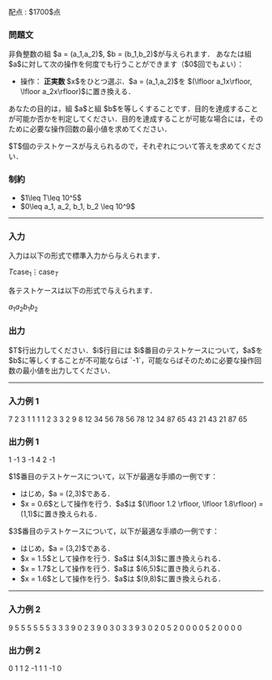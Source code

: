 
<div>

<span>

<span>

<p>
配点 : $1700$点
</p>

<div>

<section>

### **問題文**

<p>
非負整数の組 $a = (a_1,a_2)$, $b = (b_1,b_2)$が与えられます．
あなたは組 $a$に対して次の操作を何度でも行うことができます（$0$回でもよい）：
</p>

<ul>

<li>
操作：
<strong>
正実数
</strong>
$x$をひとつ選ぶ．$a = (a_1,a_2)$を $(\lfloor a_1x\rfloor, \lfloor a_2x\rfloor)$に置き換える．
</li>

</ul>

<p>
あなたの目的は，組 $a$と組 $b$を等しくすることです．目的を達成することが可能か否かを判定してください．目的を達成することが可能な場合には，そのために必要な操作回数の最小値を求めてください．
</p>

<p>
$T$個のテストケースが与えられるので，それぞれについて答えを求めてください．
</p>

</section>

</div>

<div>

<section>

### **制約**

<ul>

<li>
$1\leq T\leq 10^5$
</li>

<li>
$0\leq a_1, a_2, b_1, b_2 \leq 10^9$
</li>

</ul>

</section>

</div>

---

<div>

<div>

<section>

### **入力**

<p>
入力は以下の形式で標準入力から与えられます．
</p>

<div>

$T$$\text{case}_1$$\vdots$$\text{case}_T$
</div>

<p>
各テストケースは以下の形式で与えられます．
</p>

<div>

$a_1$$a_2$$b_1$$b_2$
</div>

</section>

</div>

<div>

<section>

### **出力**

<p>
$T$行出力してください．$i$行目には $i$番目のテストケースについて，$a$を $b$に等しくすることが不可能ならば `-1`，可能ならばそのために必要な操作回数の最小値を出力してください．
</p>

</section>

</div>

</div>

---

<div>

<section>

### **入力例 1**

<div>

7
2 3 1 1
1 1 2 3
3 2 9 8
12 34 56 78
56 78 12 34
87 65 43 21
43 21 87 65

</div>

</section>

</div>

<div>

<section>

### **出力例 1**

<div>

1
-1
3
-1
4
2
-1

</div>

<p>
$1$番目のテストケースについて，以下が最適な手順の一例です：
</p>

<ul>

<li>
はじめ，$a = (2,3)$である．
</li>

<li>
$x = 0.6$として操作を行う．$a$は $(\lfloor 1.2 \rfloor, \lfloor 1.8\rfloor) = (1,1)$に置き換えられる．
</li>

</ul>

<p>
$3$番目のテストケースについて，以下が最適な手順の一例です：
</p>

<ul>

<li>
はじめ，$a = (3,2)$である．
</li>

<li>
$x = 1.5$として操作を行う．$a$は $(4,3)$に置き換えられる．
</li>

<li>
$x = 1.7$として操作を行う．$a$は $(6,5)$に置き換えられる．
</li>

<li>
$x = 1.6$として操作を行う．$a$は $(9,8)$に置き換えられる．
</li>

</ul>

</section>

</div>

---

<div>

<section>

### **入力例 2**

<div>

9
5 5 5 5
5 5 3 3
3 9 0 2
3 9 0 3
0 3 3 9
3 0 2 0
5 2 0 0
0 0 5 2
0 0 0 0

</div>

</section>

</div>

<div>

<section>

### **出力例 2**

<div>

0
1
1
2
-1
1
1
-1
0

</div>

</section>

</div>

</span>

</span>

</div>
